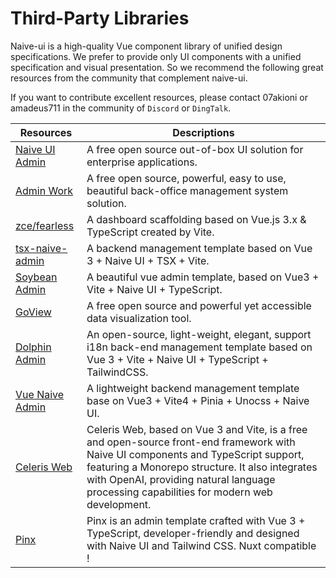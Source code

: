 <!--anchor:on-->

# Third-Party Libraries

Naive-ui is a high-quality Vue component library of unified design specifications. We prefer to provide only UI components with a unified specification and visual presentation. So we recommend the following great resources from the community that complement naive-ui.

If you want to contribute excellent resources, please contact 07akioni or amadeus711 in the community of `Discord` or `DingTalk`.

| Resources | Descriptions |
| --- | --- |
| [Naive UI Admin](https://github.com/jekip/naive-ui-admin) | A free open source out-of-box UI solution for enterprise applications. |
| [Admin Work](https://github.com/qingqingxuan/admin-work) | A free open source, powerful, easy to use, beautiful back-office management system solution. |
| [zce/fearless](https://github.com/zce/fearless) | A dashboard scaffolding based on Vue.js 3.x & TypeScript created by Vite. |
| [tsx-naive-admin](https://github.com/WalkAlone0325/tsx-naive-admin) | A backend management template based on Vue 3 + Naive UI + TSX + Vite. |
| [Soybean Admin](https://github.com/honghuangdc/soybean-admin) | A beautiful vue admin template, based on Vue3 + Vite + Naive UI + TypeScript. |
| [GoView](https://github.com/dromara/go-view) | A free open source and powerful yet accessible data visualization tool. |
| [Dolphin Admin](https://dolphin-admin.bit-ocean.studio) | An open-source, light-weight, elegant, support i18n back-end management template based on Vue 3 + Vite + Naive UI + TypeScript + TailwindCSS. |
| [Vue Naive Admin](https://github.com/zclzone/vue-naive-admin) | A lightweight backend management template base on Vue3 + Vite4 + Pinia + Unocss + Naive UI. |
| [Celeris Web](https://github.com/kirklin/celeris-web) | Celeris Web, based on Vue 3 and Vite, is a free and open-source front-end framework with Naive UI components and TypeScript support, featuring a Monorepo structure. It also integrates with OpenAI, providing natural language processing capabilities for modern web development. |
| [Pinx](https://themeforest.net/item/pinx-vuejs-admin-template/47799543?ref=DverseStudio&utm_source=awesomevue) | Pinx is an admin template crafted with Vue 3 + TypeScript, developer-friendly and designed with Naive UI and Tailwind CSS. Nuxt compatible !|
